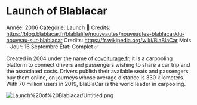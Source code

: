 # Launch of Blablacar

Année: 2006
Catégorie: Launch 🚀
Credits: https://blog.blablacar.fr/blablalife/nouveautes/nouveautes-blablacar/du-nouveau-sur-blablacar
Credits: https://fr.wikipedia.org/wiki/BlaBlaCar
Mois - Jour: 16 Septembre
État: Complet ✅

Created in 2004 under the name of [covoiturage.fr](http://covoiturage.fr/), it is a carpooling platform to connect drivers and passengers wishing to share a car trip and the associated costs. Drivers publish their available seats and passengers buy them online, on journeys whose average distance is 330 kilometers. With 70 million users in 2019, BlaBlaCar is the world leader in carpooling.

![Launch%20of%20Blablacar/Untitled.png](Launch%20of%20Blablacar/Untitled.png)